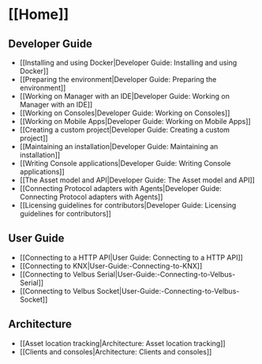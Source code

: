 # [[Home]]

## Developer Guide

* [[Installing and using Docker|Developer Guide: Installing and using Docker]]
* [[Preparing the environment|Developer Guide: Preparing the environment]]
* [[Working on Manager with an IDE|Developer Guide: Working on Manager with an IDE]]
* [[Working on Consoles|Developer Guide: Working on Consoles]]
* [[Working on Mobile Apps|Developer Guide: Working on Mobile Apps]]
* [[Creating a custom project|Developer Guide: Creating a custom project]]
* [[Maintaining an installation|Developer Guide: Maintaining an installation]]
* [[Writing Console applications|Developer Guide: Writing Console applications]]
* [[The Asset model and API|Developer Guide: The Asset model and API]]
* [[Connecting Protocol adapters with Agents|Developer Guide: Connecting Protocol adapters with Agents]]
* [[Licensing guidelines for contributors|Developer Guide: Licensing guidelines for contributors]]

## User Guide

* [[Connecting to a HTTP API|User Guide: Connecting to a HTTP API]]
* [[Connecting to KNX|User-Guide:-Connecting-to-KNX]]
* [[Connecting to Velbus Serial|User-Guide:-Connecting-to-Velbus-Serial]]
* [[Connecting to Velbus Socket|User-Guide:-Connecting-to-Velbus-Socket]]

## Architecture

* [[Asset location tracking|Architecture: Asset location tracking]]
* [[Clients and consoles|Architecture: Clients and consoles]]